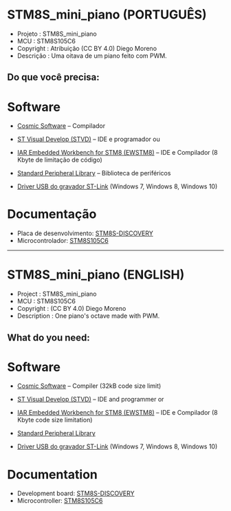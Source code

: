 STM8S_mini_piano (PORTUGUÊS)
==============
- Projeto    : STM8S_mini_piano
- MCU        : STM8S105C6
- Copyright  : Atribuição (CC BY 4.0) Diego Moreno
- Descrição  : Uma oitava de um piano feito com PWM.

Do que você precisa:
--------------
# **Software**
- [Cosmic Software](http://www.cosmicsoftware.com/download_stm8_32k.php) – Compilador
- [ST Visual Develop (STVD)](http://www.st.com/en/development-tools/stvd-stm8.html) – IDE e programador
ou
- [IAR Embedded Workbench for STM8 (EWSTM8)](https://www.iar.com/iar-embedded-workbench/#!?architecture=STM8&currentTab=overview) – IDE e Compilador (8 Kbyte de limitação de código)

- [Standard Peripheral Library](http://www.st.com/en/embedded-software/stsw-stm8069.html) – Biblioteca de periféricos
- [Driver USB do gravador ST-Link](http://www.st.com/en/embedded-software/stsw-link009.html) (Windows 7, Windows 8, Windows 10)

# **Documentação**
- Placa de desenvolvimento: [STM8S-DISCOVERY](http://www.st.com/en/evaluation-tools/stm8s-discovery.html)
- Microcontrolador: [STM8S105C6](http://www.st.com/en/microcontrollers/stm8s105c6.html)

---------------------------------------------------------------------------------

STM8S_mini_piano (ENGLISH)
==============
- Project     : STM8S_mini_piano
- MCU         : STM8S105C6
- Copyright   : (CC BY 4.0) Diego Moreno
- Description : One piano's octave made with PWM.

What do you need:
--------------
# **Software**
- [Cosmic Software](http://www.cosmicsoftware.com/download_stm8_32k.php) – Compiler (32kB code size limit)
- [ST Visual Develop (STVD)](http://www.st.com/en/development-tools/stvd-stm8.html) – IDE and programmer
or
- [IAR Embedded Workbench for STM8 (EWSTM8)](https://www.iar.com/iar-embedded-workbench/#!?architecture=STM8&currentTab=overview) – IDE e Compilador (8 Kbyte code size limitation)

- [Standard Peripheral Library](http://www.st.com/en/embedded-software/stsw-stm8069.html)
- [Driver USB do gravador ST-Link](http://www.st.com/en/embedded-software/stsw-link009.html) (Windows 7, Windows 8, Windows 10)

# **Documentation**
- Development board: [STM8S-DISCOVERY](http://www.st.com/en/evaluation-tools/stm8s-discovery.html)
- Microcontroller: [STM8S105C6](http://www.st.com/en/microcontrollers/stm8s105c6.html)